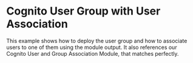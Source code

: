# Cognito User Group with User Association

This example shows how to deploy the user group and how to associate users to one of them using the module output.
It also references our Cognito User and Group Association Module, that matches perfectly.
